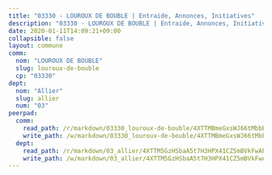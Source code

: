 ```yaml
---
title: "03330 - LOUROUX DE BOUBLE | Entraide, Annonces, Initiatives"
description: "03330 - LOUROUX DE BOUBLE | Entraide, Annonces, Initiatives"
date: 2020-01-11T14:09:21+09:00
collapsible: false
layout: commune
comm:
  nom: "LOUROUX DE BOUBLE"
  slug: louroux-de-bouble
  cp: "03330"
dept:
  nom: "Allier"
  slug: allier
  num: "03"
peerpad:
  comm:
    read_path: /r/markdown/03330_louroux-de-bouble/4XTTMBmeGxsWJ66tMbbBcqagfERdsmDJsoWRfPJvxu99udJGN
    write_path: /w/markdown/03330_louroux-de-bouble/4XTTMBmeGxsWJ66tMbbBcqagfERdsmDJsoWRfPJvxu99udJGN-K3TgUQc3FNZntTjZiFVrPNicx3JTtn2gLB6sL2WS3sDxcdB51M2zG7b7qHXVij8fQXtYyUCSCMfsfLuYQqZVcybMzZ8aLnHevCSDaVqw5s8PcT42cG72UoRSNRJXJP4a4PdiET9p
  dept:
    read_path: /r/markdown/03_allier/4XTTM5GzHSbaA5t7H3HPX41CZ5mBVkFwAP4hDd5RoBY2JsEAy
    write_path: /w/markdown/03_allier/4XTTM5GzHSbaA5t7H3HPX41CZ5mBVkFwAP4hDd5RoBY2JsEAy-K3TgTfK63S9nh1XDKRdQM5CC7MJ5PWSrKVUCPKbSrFQ3cakeCH8tQGdUR9DTAz4uGC38FSNg947MKdwTpPPt11GSCbnkNPZdBTNtwdL7kw34FMS1ADZJRkGgd1Xx6qPUaEUtuBP3
---
```


